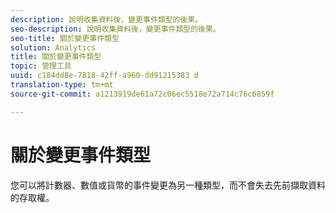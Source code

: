```yaml
---
description: 說明收集資料後，變更事件類型的後果。
seo-description: 說明收集資料後，變更事件類型的後果。
seo-title: 關於變更事件類型
solution: Analytics
title: 關於變更事件類型
topic: 管理工具
uuid: c184dd8e-7818-42ff-a960-dd91215383 d
translation-type: tm+mt
source-git-commit: a1213919de61a72c06ec5518e72a714c76c6859f

---
```



# 關於變更事件類型

您可以將計數器、數值或貨幣的事件變更為另一種類型，而不會失去先前擷取資料的存取權。
